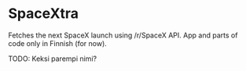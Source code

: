 # SpaceXtra

Fetches the next SpaceX launch using /r/SpaceX API. App and parts of code only in Finnish (for now).

TODO: Keksi parempi nimi?
